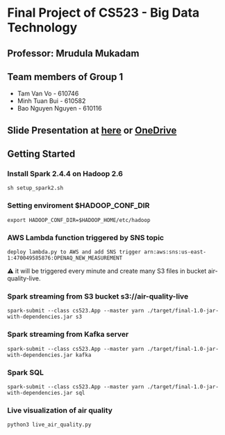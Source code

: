 # Final Project of CS523 - Big Data Technology

## Professor: Mrudula Mukadam
## Team members of Group 1
* Tam Van Vo - 610746
* Minh Tuan Bui - 610582
* Bao Nguyen Nguyen - 610116

## Slide Presentation at [here](Presentation-Observing_the_Air_Quality.pptx) or [OneDrive](https://onedrive.live.com/view.aspx?resid=35EA824A9571A24D!418)

## Getting Started

### Install Spark 2.4.4 on Hadoop 2.6
```
sh setup_spark2.sh
```

### Setting enviroment $HADOOP_CONF_DIR
```
export HADOOP_CONF_DIR=$HADOOP_HOME/etc/hadoop
```
### AWS Lambda function triggered by SNS topic

```
deploy lambda.py to AWS and add SNS trigger arn:aws:sns:us-east-1:470049585876:OPENAQ_NEW_MEASUREMENT 
```
:warning: it will be triggered every minute and create many S3 files in bucket air-quality-live.


### Spark streaming from S3 bucket s3://air-quality-live
```
spark-submit --class cs523.App --master yarn ./target/final-1.0-jar-with-dependencies.jar s3
```

### Spark streaming from Kafka server
```
spark-submit --class cs523.App --master yarn ./target/final-1.0-jar-with-dependencies.jar kafka
```

### Spark SQL
```
spark-submit --class cs523.App --master yarn ./target/final-1.0-jar-with-dependencies.jar sql
```

### Live visualization of air quality
```
python3 live_air_quality.py
```
